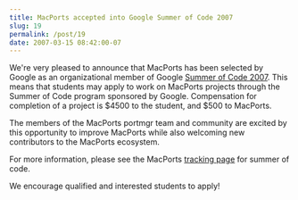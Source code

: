```yaml
---
title: MacPorts accepted into Google Summer of Code 2007
slug: 19
permalink: /post/19
date: 2007-03-15 08:42:00-07
---
```


We're very pleased to announce that MacPorts has been selected by Google as an organizational member of Google [Summer of Code 2007](https://code.google.com/soc/). This means that students may apply to work on MacPorts projects through the Summer of Code program sponsored by Google. Compensation for completion of a project is $4500 to the student, and $500 to MacPorts.

The members of the MacPorts portmgr team and community are excited by this opportunity to improve MacPorts while also welcoming new contributors to the MacPorts ecosystem.

For more information, please see the MacPorts [tracking page](https://trac.macports.org/wiki/SummerOfCode) for summer of code.

We encourage qualified and interested students to apply!
